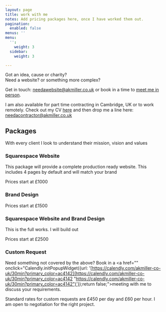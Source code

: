 ```yaml
---
layout: page
title: work with me
notes: Add pricing packages here, once I have worked them out.
pagination:
  enabled: false
menus: ''
menu:
  '':
    weight: 3
  sidebar:
    weight: 3

---
```

Got an idea, cause or charity?  
Need a website? or something more complex?

Get in touch: [needawebsite@akmiller.co.uk](mailto:needawebsite@akmiller.co.uk) or book in a time to <a href="" onclick="Calendly.initPopupWidget({url: 'https://calendly.com/akmiller-co-uk/30min?primary_color=ac4142'});return false;">meet me in person</a>.

I am also available for part time contracting in Cambridge, UK or to work remotely. Check out my CV [here](/public/CV.pdf "CV") and then drop me a line here: [needacontractor@akmiller.co.uk](mailto:needacontractor@akmiller.co.uk)

## Packages

With every client I look to understand their mission, vision and values

### Squarespace Website

This package will provide a complete production ready website. This includes 4 pages by default and will match your brand

Prices start at £1000

### Brand Design

Prices start at £1500

### Squarespace Website and Brand Design

This is the full works. I will build out

Prices start at £2500

### Custom Request

Need something not covered by the above? Book in a <a href="" onclick="Calendly.initPopupWidget({url: '[https://calendly.com/akmiller-co-uk/30min?primary_color=ac4142](https://calendly.com/akmiller-co-uk/30min?primary_color=ac4142 "https://calendly.com/akmiller-co-uk/30min?primary_color=ac4142")'});return false;">meeting with me</a> to discuss your requirements.

Standard rates for custom requests are £450 per day and £60 per hour. I am open to negotiation for the right project. 

<!-- Calendly link widget begin -->
<link href="https://assets.calendly.com/assets/external/widget.css" rel="stylesheet">
<script src="https://assets.calendly.com/assets/external/widget.js" type="text/javascript"></script>
<!-- Calendly link widget end -->